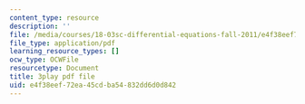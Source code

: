 ```yaml
---
content_type: resource
description: ''
file: /media/courses/18-03sc-differential-equations-fall-2011/e4f38eef72ea45cdba54832dd6d0d842_Fo3Jq1blKk.pdf
file_type: application/pdf
learning_resource_types: []
ocw_type: OCWFile
resourcetype: Document
title: 3play pdf file
uid: e4f38eef-72ea-45cd-ba54-832dd6d0d842
---
```

